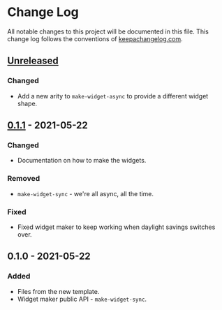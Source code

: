 # Change Log
All notable changes to this project will be documented in this file. This change log follows the conventions of [keepachangelog.com](http://keepachangelog.com/).

## [Unreleased]
### Changed
- Add a new arity to `make-widget-async` to provide a different widget shape.

## [0.1.1] - 2021-05-22
### Changed
- Documentation on how to make the widgets.

### Removed
- `make-widget-sync` - we're all async, all the time.

### Fixed
- Fixed widget maker to keep working when daylight savings switches over.

## 0.1.0 - 2021-05-22
### Added
- Files from the new template.
- Widget maker public API - `make-widget-sync`.

[Unreleased]: https://github.com/diegovincent/jaden-case/compare/0.1.1...HEAD
[0.1.1]: https://github.com/diegovincent/jaden-case/compare/0.1.0...0.1.1
